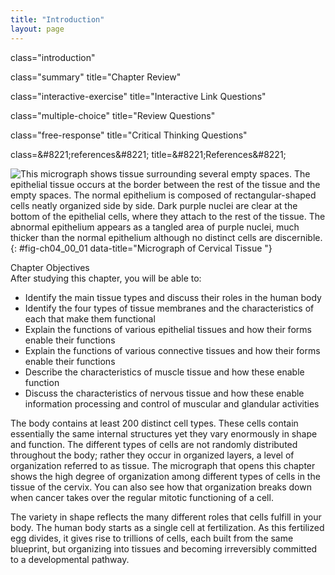 ```yaml
---
title: "Introduction"
layout: page
---
```



<cnx-pi data-type="cnx.flag.introduction"> class="introduction" </cnx-pi>

<cnx-pi data-type="cnx.eoc">class="summary" title="Chapter Review"</cnx-pi>

<cnx-pi data-type="cnx.eoc">class="interactive-exercise" title="Interactive Link Questions"</cnx-pi>

<cnx-pi data-type="cnx.eoc">class="multiple-choice" title="Review Questions" </cnx-pi>

<cnx-pi data-type="cnx.eoc">class="free-response" title="Critical Thinking Questions"</cnx-pi>

<cnx-pi data-type="cnx.eoc">class=&amp;#8221;references&amp;#8221; title=&amp;#8221;References&amp;#8221;</cnx-pi>

 ![This micrograph shows tissue surrounding several empty spaces. The epithelial tissue occurs at the border between the rest of the tissue and the empty spaces. The normal epithelium is composed of rectangular-shaped cells neatly organized side by side. Dark purple nuclei are clear at the bottom of the epithelial cells, where they attach to the rest of the tissue. The abnormal epithelium appears as a tangled area of purple nuclei, much thicker than the normal epithelium although no distinct cells are discernible.](../resources/400_Micrograph_of_Cervical_Tissue_updated.jpg "This figure is a view of the regular architecture of normal tissue contrasted with the irregular arrangement of cancerous cells. (credit: &#x201C;Haymanj&#x201D;/Wikimedia Commons)"){: #fig-ch04_00_01 data-title="Micrograph of Cervical Tissue "}

<div data-type="note" id="eip-746" class="chapter-objectives" markdown="1">
<div data-type="title">
Chapter Objectives
</div>
After studying this chapter, you will be able to:

* Identify the main tissue types and discuss their roles in the human body
* Identify the four types of tissue membranes and the characteristics of each that make them functional
* Explain the functions of various epithelial tissues and how their forms enable their functions
* Explain the functions of various connective tissues and how their forms enable their functions
* Describe the characteristics of muscle tissue and how these enable function
* Discuss the characteristics of nervous tissue and how these enable information processing and control of muscular and glandular activities

</div>

The body contains at least 200 distinct cell types. These cells contain essentially the same internal structures yet they vary enormously in shape and function. The different types of cells are not randomly distributed throughout the body; rather they occur in organized layers, a level of organization referred to as tissue. The micrograph that opens this chapter shows the high degree of organization among different types of cells in the tissue of the cervix. You can also see how that organization breaks down when cancer takes over the regular mitotic functioning of a cell.

The variety in shape reflects the many different roles that cells fulfill in your body. The human body starts as a single cell at fertilization. As this fertilized egg divides, it gives rise to trillions of cells, each built from the same blueprint, but organizing into tissues and becoming irreversibly committed to a developmental pathway.

